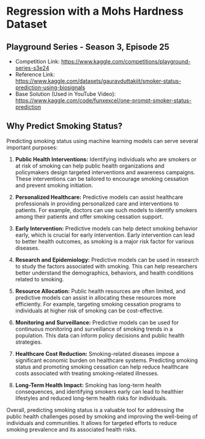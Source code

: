 # Regression with a Mohs Hardness Dataset
## Playground Series - Season 3, Episode 25

- Competition Link: https://www.kaggle.com/competitions/playground-series-s3e24
- Reference Link: https://www.kaggle.com/datasets/gauravduttakiit/smoker-status-prediction-using-biosignals
- Base Solution (Used in YouTube Video): https://www.kaggle.com/code/funxexcel/one-prompt-smoker-status-prediction

## Why Predict Smoking Status?
Predicting smoking status using machine learning models can serve several important purposes:

1. **Public Health Interventions:** Identifying individuals who are smokers or at risk of smoking can help public health organizations and policymakers design targeted interventions and awareness campaigns. These interventions can be tailored to encourage smoking cessation and prevent smoking initiation.

2. **Personalized Healthcare:** Predictive models can assist healthcare professionals in providing personalized care and interventions to patients. For example, doctors can use such models to identify smokers among their patients and offer smoking cessation support.

3. **Early Intervention:** Predictive models can help detect smoking behavior early, which is crucial for early intervention. Early intervention can lead to better health outcomes, as smoking is a major risk factor for various diseases.

4. **Research and Epidemiology:** Predictive models can be used in research to study the factors associated with smoking. This can help researchers better understand the demographics, behaviors, and health conditions related to smoking.

5. **Resource Allocation:** Public health resources are often limited, and predictive models can assist in allocating these resources more efficiently. For example, targeting smoking cessation programs to individuals at higher risk of smoking can be cost-effective.

6. **Monitoring and Surveillance:** Predictive models can be used for continuous monitoring and surveillance of smoking trends in a population. This data can inform policy decisions and public health strategies.

7. **Healthcare Cost Reduction:** Smoking-related diseases impose a significant economic burden on healthcare systems. Predicting smoking status and promoting smoking cessation can help reduce healthcare costs associated with treating smoking-related illnesses.

8. **Long-Term Health Impact:** Smoking has long-term health consequences, and identifying smokers early can lead to healthier lifestyles and reduced long-term health risks for individuals.

Overall, predicting smoking status is a valuable tool for addressing the public health challenges posed by smoking and improving the well-being of individuals and communities. It allows for targeted efforts to reduce smoking prevalence and its associated health risks.